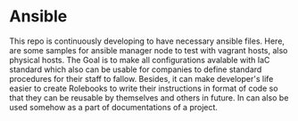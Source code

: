 # Ansible
This repo is continuously developing to have necessary ansible files.
Here, are some samples for ansible manager node to test with vagrant hosts, also physical hosts. The Goal is to make all configurations avalable with IaC standard which also can be usable for companies to define standard procedures for their staff to fallow. Besides, it can make developer's life easier to create Rolebooks to write their instructions in format of code so that they can be reusable by themselves and others in future. In can also be used somehow as a part of documentations of a project.

